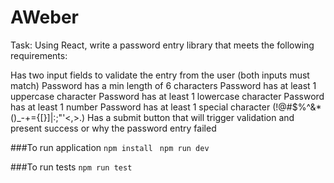 # AWeber

Task:
Using React, write a password entry library that meets the following requirements:

Has two input fields to validate the entry from the user (both inputs must match)
Password has a min length of 6 characters
Password has at least 1 uppercase character
Password has at least 1 lowercase character
Password has at least 1 number
Password has at least 1 special character (!@#$%^&*()_-+={[}]|:;"'<,>.)
Has a submit button that will trigger validation and present success or why the password entry failed



###To run application
```npm install```
``` npm run dev```

###To run tests
```npm run test```
